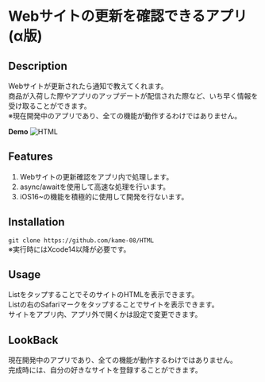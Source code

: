 # Webサイトの更新を確認できるアプリ(α版)

## Description
Webサイトが更新されたら通知で教えてくれます。  
商品が入荷した際やアプリのアップデートが配信された際など、いち早く情報を受け取ることができます。  
※現在開発中のアプリであり、全ての機能が動作するわけではありません。

**Demo**
![HTML](https://user-images.githubusercontent.com/86101228/179917058-b1092aa5-0f15-4765-947c-f78197fd83d5.png)

## Features
1. Webサイトの更新確認をアプリ内で処理します。
2. async/awaitを使用して高速な処理を行います。
3. iOS16~の機能を積極的に使用して開発を行ないます。

## Installation
`git clone https://github.com/kame-08/HTML`  
※実行時にはXcode14以降が必要です。

## Usage
ListをタップすることでそのサイトのHTMLを表示できます。  
Listの右のSafariマークをタップすることでサイトを表示できます。  
サイトをアプリ内、アプリ外で開くかは設定で変更できます。  

## LookBack
現在開発中のアプリであり、全ての機能が動作するわけではありません。  
完成時には、自分の好きなサイトを登録することができます。
